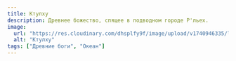 ```yaml
---
title: Ктулху
description: Древнее божество, спящее в подводном городе Р'льех.
image:
  url: "https://res.cloudinary.com/dhsplfy9f/image/upload/v1740946335/lovecraft/wix2lixwmfv3qm6udwcp.jpg"
  alt: "Ктулху"
tags: ["Древние боги", "Океан"]
---
```

